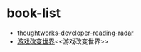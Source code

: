 # book-list

* [thoughtworks-developer-reading-radar](book-list/thoughtworks-developer-reading-radar.md)
* [游戏改变世界](computer-books/游戏改变世界.md)<<游戏改变世界>>
